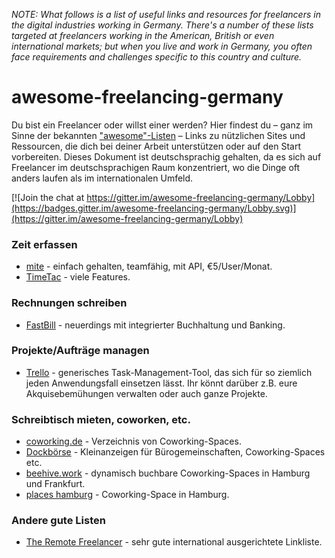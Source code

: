 _NOTE: What follows is a list of useful links and resources for freelancers in the digital industries working in Germany. There's a number of these lists targeted at freelancers working in the American, British or even international markets; but when you live and work in Germany, you often face requirements and challenges specific to this country and culture._


# awesome-freelancing-germany

Du bist ein Freelancer oder willst einer werden? Hier findest du &ndash; ganz im Sinne der bekannten ["awesome"-Listen](https://awesome.re/) &ndash; Links zu nützlichen Sites und Ressourcen, die dich bei deiner Arbeit unterstützen oder auf den Start vorbereiten. Dieses Dokument ist deutschsprachig gehalten, da es sich auf Freelancer im deutschsprachigen Raum konzentriert, wo die Dinge oft anders laufen als im internationalen Umfeld.

[![Join the chat at https://gitter.im/awesome-freelancing-germany/Lobby](https://badges.gitter.im/awesome-freelancing-germany/Lobby.svg)](https://gitter.im/awesome-freelancing-germany/Lobby)


### Zeit erfassen

- [mite](https://mite.yo.lk/) - einfach gehalten, teamfähig, mit API, €5/User/Monat.
- [TimeTac](https://www.timetac.com/) - viele Features.


### Rechnungen schreiben

- [FastBill](https://www.fastbill.com/) - neuerdings mit integrierter Buchhaltung und Banking.


### Projekte/Aufträge managen

- [Trello](https://trello.com/) - generisches Task-Management-Tool, das sich für so ziemlich jeden Anwendungsfall einsetzen lässt. Ihr könnt darüber z.B. eure Akquisebemühungen verwalten oder auch ganze Projekte.


### Schreibtisch mieten, coworken, etc.

- [coworking.de](https://www.coworking.de/) - Verzeichnis von Coworking-Spaces.
- [Dockbörse](http://www.dockboerse.de/) - Kleinanzeigen für Bürogemeinschaften, Coworking-Spaces etc.
- [beehive.work](https://www.beehive.work/) - dynamisch buchbare Coworking-Spaces in Hamburg und Frankfurt.
- [places hamburg](http://www.places-hamburg.de/) - Coworking-Space in Hamburg.

### Andere gute Listen

- [The Remote Freelancer](https://github.com/engineerapart/TheRemoteFreelancer) - sehr gute international ausgerichtete Linkliste.

